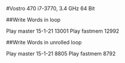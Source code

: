 
#Vostro 470 i7-3770, 3.4 GHz 64 Bit

##Write Words in loop

Play master 15-1-21    13001
Play fastmem           12992

##Write Words in unrolled loop

Play master 15-1-21    8805
Play fastmem           8792
